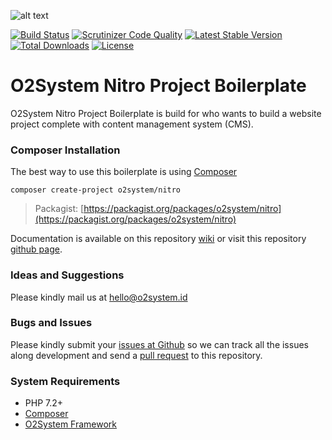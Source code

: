 ![alt text](https://repository-images.githubusercontent.com/131026806/0ca54500-5c9d-11ea-98a3-26390a8dd540 "O2System Nitro Boilerplate")

[![Build Status](https://travis-ci.org/o2system/o2system.svg?branch=master)](https://travis-ci.org/o2system/o2system)
[![Scrutinizer Code Quality](https://scrutinizer-ci.com/g/o2system/framework/badges/quality-score.png?b=master)](https://scrutinizer-ci.com/g/o2system/framework/?branch=master)
[![Latest Stable Version](https://poser.pugx.org/o2system/o2system/v/stable)](https://packagist.org/packages/o2system/o2system)
[![Total Downloads](https://poser.pugx.org/o2system/o2system/downloads)](https://packagist.org/packages/o2system/o2system)
[![License](https://poser.pugx.org/o2system/o2system/license)](https://packagist.org/packages/o2system/o2system)


# O2System Nitro Project Boilerplate

O2System Nitro Project Boilerplate is build for who wants to build a website project complete with content management system (CMS).


### Composer Installation

The best way to use this boilerplate is using [Composer](https://getcomposer.org)
```
composer create-project o2system/nitro
```
> Packagist: [https://packagist.org/packages/o2system/nitro](https://packagist.org/packages/o2system/nitro)

Documentation is available on this repository [wiki](https://github.com/o2system/nitro/wiki) or visit this repository [github page](https://o2system.github.io/nitro).

### Ideas and Suggestions

Please kindly mail us at [hello@o2system.id](mailto:hello@o2system.id])

### Bugs and Issues

Please kindly submit your [issues at Github](http://github.com/o2system/nitro/issues) so we can track all the issues along development and send a [pull request](http://github.com/o2system/nitro/pulls) to this repository.

### System Requirements

- PHP 7.2+
- [Composer](https://getcomposer.org)
- [O2System Framework](https://github.com/o2system/framework)

